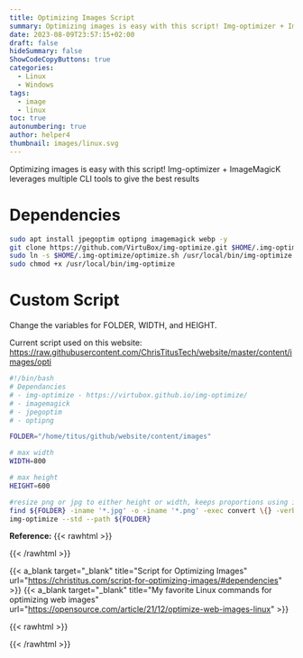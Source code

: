 ```yaml
---
title: Optimizing Images Script
summary: Optimizing images is easy with this script! Img-optimizer + ImageMagicK leverages multiple CLI tools to give the best results
date: 2023-08-09T23:57:15+02:00
draft: false
hideSummary: false
ShowCodeCopyButtons: true
categories:
  - Linux
  - Windows
tags:
  - image
  - linux
toc: true
autonumbering: true
author: helper4
thumbnail: images/linux.svg
---
```


Optimizing images is easy with this script! Img-optimizer + ImageMagicK leverages multiple CLI tools to give the best results

# Dependencies

```bash
sudo apt install jpegoptim optipng imagemagick webp -y
git clone https://github.com/VirtuBox/img-optimize.git $HOME/.img-optimize
sudo ln -s $HOME/.img-optimize/optimize.sh /usr/local/bin/img-optimize
sudo chmod +x /usr/local/bin/img-optimize
```

# Custom Script

Change the variables for FOLDER, WIDTH, and HEIGHT.

Current script used on this website: https://raw.githubusercontent.com/ChrisTitusTech/website/master/content/images/opti

```bash
#!/bin/bash
# Dependancies
# - img-optimize - https://virtubox.github.io/img-optimize/
# - imagemagick
# - jpegoptim
# - optipng

FOLDER="/home/titus/github/website/content/images"

# max width
WIDTH=800

# max height
HEIGHT=600

#resize png or jpg to either height or width, keeps proportions using imagemagick
find ${FOLDER} -iname '*.jpg' -o -iname '*.png' -exec convert \{} -verbose -resize $WIDTHx$HEIGHT\> \{} \;
img-optimize --std --path ${FOLDER}

```

**Reference:**
{{< rawhtml >}} <div class="lnkRef"> {{< /rawhtml >}}

  {{< a_blank target="_blank" title="Script for Optimizing Images" url="https://christitus.com/script-for-optimizing-images/#dependencies" >}} 
  {{< a_blank target="_blank" title="My favorite Linux commands for optimizing web images" url="https://opensource.com/article/21/12/optimize-web-images-linux" >}} 

{{< rawhtml >}} </div> {{< /rawhtml >}}

&nbsp;